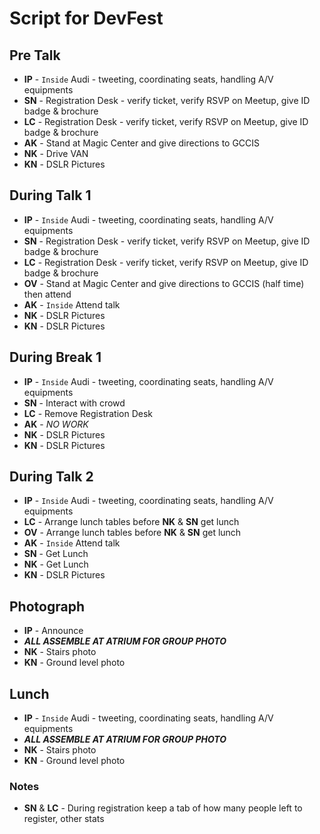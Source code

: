 # Script for DevFest

## Pre Talk
* **IP** - `Inside` Audi - tweeting, coordinating seats, handling A/V equipments
* **SN** - Registration Desk - verify ticket, verify RSVP on Meetup, give ID badge & brochure
* **LC** - Registration Desk - verify ticket, verify RSVP on Meetup, give ID badge & brochure
* **AK** - Stand at Magic Center and give directions to GCCIS
* **NK** - Drive VAN
* **KN** - DSLR Pictures

## During Talk 1
* **IP** - `Inside` Audi - tweeting, coordinating seats, handling A/V equipments
* **SN** - Registration Desk - verify ticket, verify RSVP on Meetup, give ID badge & brochure
* **LC** - Registration Desk - verify ticket, verify RSVP on Meetup, give ID badge & brochure
* **OV** - Stand at Magic Center and give directions to GCCIS (half time) then attend
* **AK** - `Inside` Attend talk
* **NK** - DSLR Pictures
* **KN** - DSLR Pictures

## During Break 1
* **IP** - `Inside` Audi - tweeting, coordinating seats, handling A/V equipments
* **SN** - Interact with crowd
* **LC** - Remove Registration Desk
* **AK** - _NO WORK_
* **NK** - DSLR Pictures
* **KN** - DSLR Pictures

## During Talk 2
* **IP** - `Inside` Audi - tweeting, coordinating seats, handling A/V equipments
* **LC** - Arrange lunch tables before **NK** & **SN** get lunch
* **OV** - Arrange lunch tables before **NK** & **SN** get lunch
* **AK** - `Inside` Attend talk
* **SN** - Get Lunch
* **NK** - Get Lunch
* **KN** - DSLR Pictures

## Photograph
* **IP** - Announce
* **_ALL ASSEMBLE AT ATRIUM FOR GROUP PHOTO_**
* **NK** - Stairs photo
* **KN** - Ground level photo

## Lunch
* **IP** - `Inside` Audi - tweeting, coordinating seats, handling A/V equipments
* **_ALL ASSEMBLE AT ATRIUM FOR GROUP PHOTO_**
* **NK** - Stairs photo
* **KN** - Ground level photo



### Notes
* **SN** & **LC** - During registration keep a tab of how many people left to register, other stats


